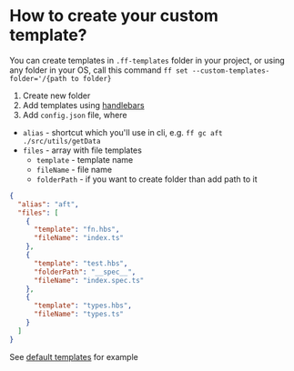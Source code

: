 # How to create your custom template?

You can create templates in `.ff-templates` folder in your project, or using any folder in your OS, call this command `ff set --custom-templates-folder='/{path to folder}`

1. Create new folder
2. Add templates using [handlebars](https://handlebarsjs.com/)
3. Add `config.json` file, where
 - `alias` - shortcut which you'll use in cli, e.g. `ff gc aft ./src/utils/getData` 
 - `files` - array with file templates
    - `template` - template name
    - `fileName` - file name
    - `folderPath` - if you want to create folder than add path to it

```json
{
  "alias": "aft",
  "files": [
    {
      "template": "fn.hbs",
      "fileName": "index.ts"
    },
    {
      "template": "test.hbs",
      "folderPath": "__spec__",
      "fileName": "index.spec.ts"
    },
    {
      "template": "types.hbs",
      "fileName": "types.ts"
    }
  ]
}
```

See [default templates](https://github.com/footzi/file-fairy/blob/docs/HOW-TO-CREATE-CUSTOM-TEMPLATE.md) for example
